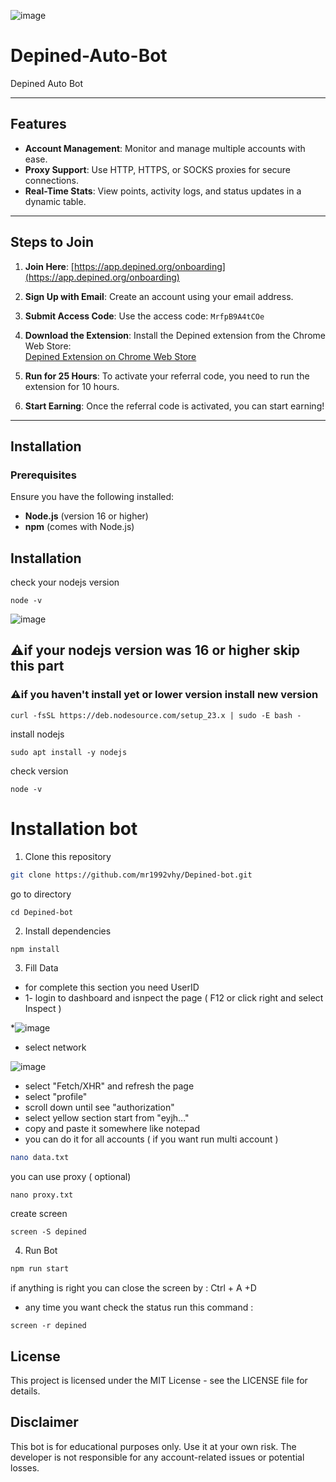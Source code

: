 ![image](https://github.com/user-attachments/assets/772c8ca5-60cc-49de-b666-b570a576d026)

# Depined-Auto-Bot

Depined Auto Bot

---

## Features

- **Account Management**: Monitor and manage multiple accounts with ease.
- **Proxy Support**: Use HTTP, HTTPS, or SOCKS proxies for secure connections.
- **Real-Time Stats**: View points, activity logs, and status updates in a dynamic table.

---

## Steps to Join

1. **Join Here**: [https://app.depined.org/onboarding](https://app.depined.org/onboarding)

2. **Sign Up with Email**: Create an account using your email address.

3. **Submit Access Code**: Use the access code: `MrfpB9A4tCOe`

4. **Download the Extension**: Install the Depined extension from the Chrome Web Store:  
   [Depined Extension on Chrome Web Store](https://chromewebstore.google.com/detail/depined/pjlappmodaidbdjhmhifbnnmmkkicjoc)

5. **Run for 25 Hours**: To activate your referral code, you need to run the extension for 10 hours.

6. **Start Earning**: Once the referral code is activated, you can start earning!

---

## Installation

### Prerequisites

Ensure you have the following installed:
- **Node.js** (version 16 or higher)
- **npm** (comes with Node.js)

## Installation
check your nodejs version 
```
node -v
```
![image](https://github.com/user-attachments/assets/184a3188-3920-4f1e-8b80-28b7aa0b93b5)

## ⚠️if your nodejs version was 16 or higher skip this part 
### ⚠️if you haven't install yet or lower version install new version 
```
curl -fsSL https://deb.nodesource.com/setup_23.x | sudo -E bash -
```
install nodejs
```
sudo apt install -y nodejs
```
check version
```
node -v
```
# Installation bot

1. Clone this repository

```bash
git clone https://github.com/mr1992vhy/Depined-bot.git
```
go to directory 
```
cd Depined-bot
```
2. Install dependencies

```bash
npm install
```
3. Fill Data

* for complete this section you need UserID
* 1- login to dashboard and isnpect the page ( F12 or click right and select Inspect )
 
*![image](https://github.com/user-attachments/assets/acba9224-705d-4a96-b375-203deef16c55)

* select network

![image](https://github.com/user-attachments/assets/8df5eaf7-e453-4c17-9d06-a2fd703f3e3c)

* select "Fetch/XHR" and refresh the page
* select "profile"
* scroll down until see "authorization"
* select yellow section start from "eyjh..."
* copy and paste it somewhere like notepad
* you can do it for all accounts ( if you want run multi account )

```bash
nano data.txt
```

you can use proxy ( optional)
```
nano proxy.txt
```
create screen 
```
screen -S depined
```
4. Run Bot

```bash
npm run start
```
if anything is right you can close the screen by : Ctrl + A +D
- any time you want check the status run this command :
```
screen -r depined
```

## License

This project is licensed under the MIT License - see the LICENSE file for details.

## Disclaimer

This bot is for educational purposes only. Use it at your own risk. The developer is not responsible for any account-related issues or potential losses.
